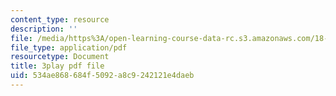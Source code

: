 ```yaml
---
content_type: resource
description: ''
file: /media/https%3A/open-learning-course-data-rc.s3.amazonaws.com/18-085-computational-science-and-engineering-i-fall-2008/534ae868684f5092a8c9242121e4daeb_oZnCOIbesiA.pdf
file_type: application/pdf
resourcetype: Document
title: 3play pdf file
uid: 534ae868-684f-5092-a8c9-242121e4daeb
---
```

